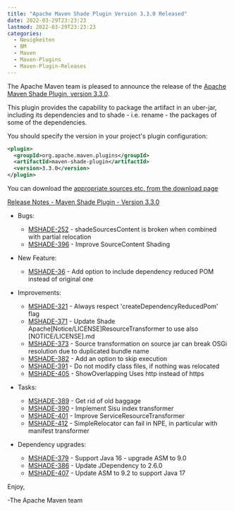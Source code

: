 ```yaml
---
title: "Apache Maven Shade Plugin Version 3.3.0 Released"
date: 2022-03-29T23:23:23
lastmod: 2022-03-29T23:23:23
categories:
  - Neuigkeiten
  - BM
  - Maven
  - Maven-Plugins
  - Maven-Plugin-Releases
---
```

The Apache Maven team is pleased to announce the release of the [Apache
Maven Shade Plugin, version 3.3.0](https://maven.apache.org/plugins/maven-shade-plugin/).

This plugin provides the capability to package the artifact in an uber-jar,
including its dependencies and to shade - i.e. rename - the packages of some of
the dependencies.

You should specify the version in your project's plugin configuration:

```xml
<plugin>
  <groupId>org.apache.maven.plugins</groupId>
  <artifactId>maven-shade-plugin</artifactId>
  <version>3.3.0</version>
</plugin>
```

You can download the [appropriate sources etc. from the download page][download-page]

<!-- more -->

 
[Release Notes - Maven Shade Plugin - Version 3.3.0](https://issues.apache.org/jira/secure/ReleaseNote.jspa?version=12348391&styleName=Text&projectId=12317921)

* Bugs:
 
  * [MSHADE-252](https://issues.apache.org/jira/browse/MSHADE-252) - shadeSourcesContent is broken when combined with partial relocation
  * [MSHADE-396](https://issues.apache.org/jira/browse/MSHADE-396) - Improve SourceContent Shading

* New Feature:

  * [MSHADE-36](https://issues.apache.org/jira/browse/MSHADE-36) - Add option to include dependency reduced POM instead of original one

* Improvements:

  * [MSHADE-321](https://issues.apache.org/jira/browse/MSHADE-321) - Always respect 'createDependencyReducedPom' flag
  * [MSHADE-371](https://issues.apache.org/jira/browse/MSHADE-371) - Update Shade Apache[Notice/LICENSE]ResourceTransformer to use also [NOTICE/LICENSE].md
  * [MSHADE-373](https://issues.apache.org/jira/browse/MSHADE-373) - Source transformation on source jar can break OSGi resolution due to duplicated bundle name
  * [MSHADE-382](https://issues.apache.org/jira/browse/MSHADE-382) - Add an option to skip execution
  * [MSHADE-391](https://issues.apache.org/jira/browse/MSHADE-391) - Do not modify class files, if nothing was relocated
  * [MSHADE-405](https://issues.apache.org/jira/browse/MSHADE-405) - ShowOverlapping Uses http instead of https

* Tasks:

  * [MSHADE-389](https://issues.apache.org/jira/browse/MSHADE-389) - Get rid of old baggage
  * [MSHADE-390](https://issues.apache.org/jira/browse/MSHADE-390) - Implement Sisu index transformer
  * [MSHADE-401](https://issues.apache.org/jira/browse/MSHADE-401) - Improve ServiceResourceTransformer
  * [MSHADE-412](https://issues.apache.org/jira/browse/MSHADE-412) - SimpleRelocator can fail in NPE, in particular with manifest transformer

* Dependency upgrades:

  * [MSHADE-379](https://issues.apache.org/jira/browse/MSHADE-379) - Support Java 16 - upgrade ASM to 9.0
  * [MSHADE-386](https://issues.apache.org/jira/browse/MSHADE-386) - Update JDependency to 2.6.0
  * [MSHADE-407](https://issues.apache.org/jira/browse/MSHADE-407) - Update ASM to 9.2 to support Java 17

Enjoy,

-The Apache Maven team

[download-page]: https://maven.apache.org/plugins/maven-shade-plugin/download.cgi
